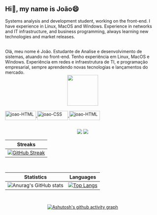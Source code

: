 ## Hi👋, my name is João😄
Systems analysis and development student, working on the front-end. I have experience in Linux, MacOS and Windows. Experience in networks and IT infrastructure, and business programming, always learning new technologies and market releases.

<br />
Olá, meu nome é João. 
Estudante de Analise e desenvolvimento de sistemas, atuando no front-end. Tenho experiência em Linux, MacOS e Windows. Experiência em redes e infraestrutura de TI, e programação empresarial, sempre aprendendo novas tecnologias e lançamentos do mercado.
<div align="center">
  <a href="https://github.com/jaunvava">
  <img height="100em" src="(https://github-readme-stats.vercel.app/api/pin/?username=juanvava&repo=github-readme-stats)">
 
 
</div>

<div style="display: inline_block"><br>
 
  <img align="center" alt="joao-HTML" height="30" width="100" src="https://img.shields.io/badge/HTML5-E34F26?style=for-the-badge&logo=html5&logoColor=white">
  <img align="center" alt="joao-CSS" height="30" width="100" src="https://img.shields.io/badge/CSS3-1572B6?style=for-the-badge&logo=css3&logoColor=white">
  <img align="center" alt="joao-HTML" height="30" width="100" src="https://img.shields.io/badge/JavaScript-F7DF1E?style=for-the-badge&logo=javascript&logoColor=black">
  
  ##
 
<div align="center"> 
  <a href = "mailto:mortalteck1020@gmail.com
"><img src="https://img.shields.io/badge/-Gmail-%23333?style=for-the-badge&logo=gmail&logoColor=white" target="_blank"></a>
  <a href="https://www.linkedin.com/in/jo%C3%A3o-pedro-pereira-cruz-73b411220/" target="_blank"><img src="https://img.shields.io/badge/-LinkedIn-%230077B5?style=for-the-badge&logo=linkedin&logoColor=white" target="_blank"></a> 
 
</div>
 
<div align="center">
  
  | Streaks |
  |--|
  |[![GitHub Streak](https://github-readme-streak-stats.herokuapp.com/?user=jaunvava&theme=shades-of-purple)](https://github.com/jaunvava/github-readme-streak-stats)|
  
  <br/>
  
  | Statistics|Languages |
  |--|--|
  |![Anurag's GitHub stats](https://github-readme-stats.vercel.app/api?username=Jaunvava&show_icons=true&theme=shades-of-purple)|[![Top Langs](https://github-readme-stats.vercel.app/api/top-langs/?username=jaunvava&layout=compact&theme=shades-of-purple)](https://github.com/joaovava/github-readme-stats)|

  <br/>
  
  [![Ashutosh's github activity graph](https://activity-graph.herokuapp.com/graph?username=jaunvava&theme=gruvbox)](https://github.com/jaunvava/github-readme-activity-graph)
  
  <br/><br/>
</div>
 
